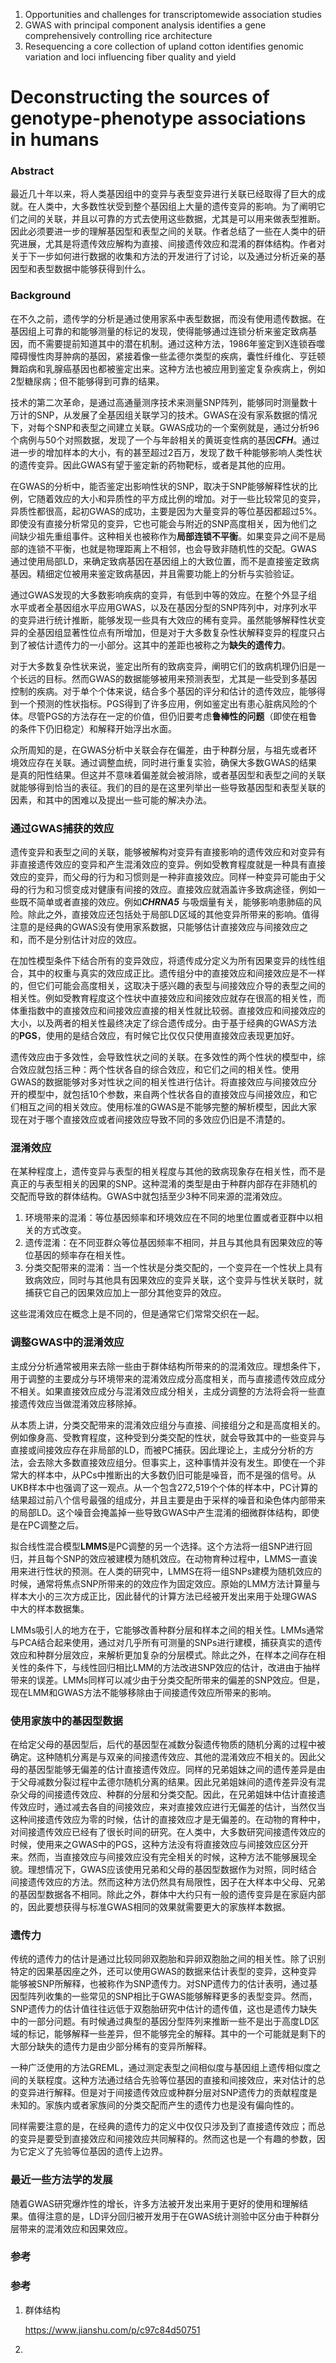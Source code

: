 1.  Opportunities and challenges for transcriptomewide association studies
2.  GWAS with principal component analysis identifies a gene comprehensively controlling rice architecture
3.  Resequencing a core collection of upland cotton identifies genomic variation and loci influencing fiber quality and yield

# Deconstructing the sources of genotype-phenotype associations in humans



### Abstract

最近几十年以来，将人类基因组中的变异与表型变异进行关联已经取得了巨大的成就。在人类中，大多数性状受到整个基因组上大量的遗传变异的影响。为了阐明它们之间的关联，并且以可靠的方式去使用这些数据，尤其是可以用来做表型推断。因此必须要进一步的理解基因型和表型之间的关联。作者总结了一些在人类中的研究进展，尤其是将遗传效应解构为直接、间接遗传效应和混淆的群体结构。作者对关于下一步如何进行数据的收集和方法的开发进行了讨论，以及通过分析近亲的基因型和表型数据中能够获得到什么。



### Background

在不久之前，遗传学的分析是通过使用家系中表型数据，而没有使用遗传数据。在基因组上可靠的和能够测量的标记的发现，使得能够通过连锁分析来鉴定致病基因，而不需要提前知道其中的潜在机制。通过这种方法，1986年鉴定到X连锁吞噬障碍慢性肉芽肿病的基因，紧接着像一些孟德尔类型的疾病，囊性纤维化、亨廷顿舞蹈病和乳腺癌基因也都被鉴定出来。这种方法也被应用到鉴定复杂疾病上，例如2型糖尿病；但不能够得到可靠的结果。

技术的第二次革命，是通过高通量测序技术来测量SNP阵列，能够同时测量数十万计的SNP，从发展了全基因组关联学习的技术。GWAS在没有家系数据的情况下，对每个SNP和表型之间建立关联。GWAS成功的一个案例就是，通过分析96个病例与50个对照数据，发现了一个与年龄相关的黄斑变性病的基因***CFH***。通过进一步的增加样本的大小，有的甚至超过2百万，发现了数千种能够影响人类性状的遗传变异。因此GWAS有望于鉴定新的药物靶标，或者是其他的应用。

在GWAS的分析中，能否鉴定出影响性状的SNP，取决于SNP能够解释性状的比例，它随着效应的大小和异质性的平方成比例的增加。对于一些比较常见的变异，异质性都很高，起初GWAS的成功，主要是因为大量变异的等位基因都超过5%。即使没有直接分析常见的变异，它也可能会与附近的SNP高度相关，因为他们之间缺少祖先重组事件。这种相关也被称作为**局部连锁不平衡**。如果变异之间不是局部的连锁不平衡，也就是物理距离上不相邻，也会导致非随机性的交配。GWAS通过使用局部LD，来确定致病基因在基因组上的大致位置，而不是直接鉴定致病基因。精细定位被用来鉴定致病基因，并且需要功能上的分析与实验验证。

通过GWAS发现的大多数影响疾病的变异，有低到中等的效应。在整个外显子组水平或者全基因组水平应用GWAS，以及在基因分型的SNP阵列中，对序列水平的变异进行统计推断，能够发现一些具有大效应的稀有变异。虽然能够解释性状变异的全基因组显著性位点有所增加，但是对于大多数复杂性状解释变异的程度只占到了被估计遗传力的一小部分。这其中的差距也被称之为**缺失的遗传力**。

对于大多数复杂性状来说，鉴定出所有的致病变异，阐明它们的致病机理仍旧是一个长远的目标。然而GWAS的数据能够被用来预测表型，尤其是一些受到多基因控制的疾病。对于单个个体来说，结合多个基因的评分和估计的遗传效应，能够得到一个预测的性状指标。PGS得到了许多应用，例如鉴定出有患心脏病风险的个体。尽管PGS的方法存在一定的价值，但仍旧要考虑**鲁棒性的问题**（即使在粗鲁的条件下仍旧稳定）和解释开始浮出水面。

众所周知的是，在GWAS分析中关联会存在偏差，由于种群分层，与祖先或者环境效应存在关联。通过调整血统，同时进行重复实验，确保大多数GWAS的结果是真的阳性结果。但这并不意味着偏差就会被消除，或者基因型和表型之间的关联就能够得到恰当的表征。我们的目的是在这里列举出一些导致基因型和表型关联的因素，和其中的困难以及提出一些可能的解决办法。

### 通过GWAS捕获的效应

遗传变异和表型之间的关联，能够被解构对变异有直接影响的遗传效应和对变异有非直接遗传效应的变异和产生混淆效应的变异。例如受教育程度就是一种具有直接效应的变异，而父母的行为和习惯则是一种非直接效应。同样一种变异可能由于父母的行为和习惯变成对健康有间接的效应。直接效应就涵盖许多致病途径，例如一些既不简单或者直接的效应。例如***CHRNA5*** 与吸烟量有关，能够影响患肺癌的风险。除此之外，直接效应还包括处于局部LD区域的其他变异所带来的影响。值得注意的是经典的GWAS没有使用家系数据，只能够估计直接效应与间接效应之和，而不是分别估计对应的效应。

在加性模型条件下结合所有的变异效应，将遗传成分定义为所有因果变异的线性组合，其中的权重与真实的效应成正比。遗传组分中的直接效应和间接效应是不一样的，但它们可能会高度相关，这取决于感兴趣的表型与间接效应介导的表型之间的相关性。例如受教育程度这个性状中直接效应和间接效应就存在很高的相关性，而体重指数中的直接效应和间接效应直接的相关性就比较弱。直接效应和间接效应的大小，以及两者的相关性最终决定了综合遗传成分。由于基于经典的GWAS方法的**PGS**，使用的是结合效应，有时候它比仅仅只使用直接效应表现更加好。

遗传效应由于多效性，会导致性状之间的关联。在多效性的两个性状的模型中，综合效应就包括三种：两个性状各自的综合效应，和它们之间的相关性。使用GWAS的数据能够对多对性状之间的相关性进行估计。将直接效应与间接效应分开的模型中，就包括10个参数，来自两个性状各自的直接效应与间接效应，和它们相互之间的相关效应。使用标准的GWAS是不能够完整的解析模型，因此大家现在对于哪个直接效应或者间接效应导致不同的多效应仍旧是不清楚的。



### 混淆效应

在某种程度上，遗传变异与表型的相关程度与其他的致病现象存在相关性，而不是真正的与表型相关的因果的SNP。这种混淆的类型是由于种群内部存在非随机的交配而导致的群体结构。GWAS中就包括至少3种不同来源的混淆效应。

1. 环境带来的混淆：等位基因频率和环境效应在不同的地里位置或者亚群中以相关的方式改变。
2. 遗传混淆：在不同亚群众等位基因频率不相同，并且与其他具有因果效应的等位基因的频率存在相关性。
3. 分类交配带来的混淆：当一个性状是分类交配的，一个变异在一个性状上具有致病效应，同时与其他具有因果效应的变异关联，这个变异与性状关联时，就捕获它自己的因果效应加上一部分其他变异的效应。

这些混淆效应在概念上是不同的，但是通常它们常常交织在一起。

### 调整GWAS中的混淆效应

主成分分析通常被用来去除一些由于群体结构所带来的的混淆效应。理想条件下，用于调整的主要成分与环境带来的混淆效应成分高度相关，而与直接遗传效应成分不相关。如果直接效应成分与混淆效应成分相关，主成分调整的方法将会将一些直接遗传效应当做混淆效应移除掉。

从本质上讲，分类交配带来的混淆效应组分与直接、间接组分之和是高度相关的。例如像身高、受教育程度，这种受到分类交配的性状，就会导致其中的一些变异与直接或间接效应存在非局部的LD，而被PC捕获。因此理论上，主成分分析的方法，会去除大多数直接效应组分。但事实上，这种事情并没有发生。即使在一个非常大的样本中，从PCs中推断出的大多数仍旧可能是噪音，而不是强的信号。从UKB样本中也强调了这一观点。从一个包含272,519个个体的样本中，PC计算的结果超过前八个信号最强的组成分，并且主要是由于采样的噪音和染色体内部带来的局部LD。这个噪音会掩盖掉一些导致GWAS中产生混淆的细微群体结构，即使是在PC调整之后。

拟合线性混合模型**LMMS**是PC调整的另一个选择。这个方法将一组SNP进行回归，并且每个SNP的效应被建模为随机效应。在动物育种过程中，LMMS一直诶用来进行性状的预测。在人类的研究中，LMMS在将一组SNPs建模为随机效应的时候，通常将焦点SNP所带来的的效应作为固定效应。原始的LMM方法计算量与样本大小的三次方成正比，因此替代的计算方法已经被开发出来用于处理GWAS中大的样本数据集。

LMMs吸引人的地方在于，它能够改善种群分层和样本之间的相关性。LMMs通常与PCA结合起来使用，通过对几乎所有可测量的SNPs进行建模，捕获真实的遗传效应和种群分层效应，来解析更加复杂的分层模式。除此之外，在样本之间存在相关性的条件下，与线性回归相比LMM的方法改进SNP效应的估计，改进由于抽样带来的误差。LMMs同样可以减少由于分类交配所带来的偏差的SNP效应。但是，现在LMM和GWAS方法不能够移除由于间接遗传效应所带来的影响。



### 使用家族中的基因型数据

在给定父母的基因型后，后代的基因型在减数分裂遗传物质的随机分离的过程中被确定。这种随机分离是与双亲的间接遗传效应、其他的混淆效应不相关的。因此父母的基因型能够无偏差的估计直接遗传效应。同样的兄弟姐妹之间的遗传差异是由于父母减数分裂过程中孟德尔随机分离的结果。因此兄弟姐妹间的遗传差异没有混杂父母的间接遗传效应、种群的分层和分类交配。因此，在兄弟姐妹中估计直接遗传效应时，通过减去各自的间接效应，来对直接效应进行无偏差的估计，当然仅当这种间接遗传效应为零的时候，估计的直接效应才是无偏差的。在动物的育种中，对间接遗传效应已经有了很长时间的研究。在人类中，大多数研究间接遗传效应的时候，使用来之GWAS中的PGS，这种方法没有将直接效应与间接效应区分开来。然而，当直接效应与间接效应没有完全相关的时候，这种方法不能够展现全貌。理想情况下，GWAS应该使用兄弟和父母的基因型数据作为对照，同时结合间接遗传效应的方法。然而这种方法仍然具有局限性，因子在大样本中父母、兄弟的基因型数据各不相同。除此之外，群体中大约只有一般的遗传变异是在家庭内部的，因此要想获得与标准GWAS相同的效果就需要更大的家族样本数据。

### 遗传力

传统的遗传力的估计是通过比较同卵双胞胎和异卵双胞胎之间的相关性。除了识别特定的因果基因座之外，还可以使用GWAS的数据来估计表型的变异，这种变异能够被SNP所解释，也被称作为SNP遗传力。对SNP遗传力的估计表明，通过基因型阵列收集的一些常见的SNP相比于GWAS能够解释更多的表型变异。然而，SNP遗传力的估计值往往远低于双胞胎研究中估计的遗传值，这也是遗传力缺失中的一部分问题。有时候通过典型的基因分型阵列来推断一些不是出于高度LD区域的标记，能够解释一些差异，但不能够完全的解释。其中的一个可能就是剩下的大部分缺失的遗传力是由少部分稀有的变异所解释。

一种广泛使用的方法GREML，通过测定表型之间相似度与基因组上遗传相似度之间的关联程度。这种方法通过结合先验等位基因的直接和间接效应，来对估计的总的变异进行解释。但是对于间接遗传效应或种群分层对SNP遗传力的贡献程度是未知的。家族内或者家族间的分类交配而产生的遗传力也是没有偏向性的。

同样需要注意的是，在经典的遗传力的定义中仅仅只涉及到了直接遗传效应；而总的变异是要受到直接效应和间接效应共同解释的。然而这也是一个有趣的参数，因为它定义了先验等位基因的遗传上边界。



### 最近一些方法学的发展

随着GWAS研究爆炸性的增长，许多方法被开发出来用于更好的使用和理解结果。值得注意的是，LD评分回归被开发用于在GWAS统计测验中区分由于种群分层带来的混淆效应和因果效应。







































### 参考



### 参考

1. 群体结构

    https://www.jianshu.com/p/c97c84d50751 

2. 

